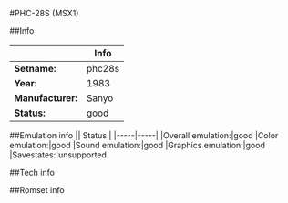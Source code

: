#PHC-28S (MSX1)

##Info

||Info|
|-----|-----|
|**Setname:**|phc28s
|**Year:**|1983
|**Manufacturer:**|Sanyo
|**Status:**|good

##Emulation info
|| Status |
|-----|-----|
|Overall emulation:|good
|Color emulation:|good
|Sound emulation:|good
|Graphics emulation:|good
|Savestates:|unsupported

##Tech info

##Romset info

<!--- START OF EDITED COMMENT DO NOT TOUCH TEXT ABOVE-->
